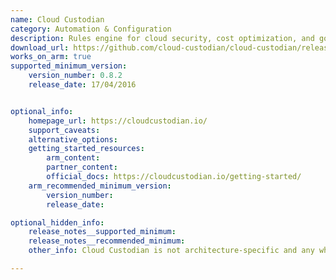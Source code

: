 ```yaml
---
name: Cloud Custodian
category: Automation & Configuration
description: Rules engine for cloud security, cost optimization, and governance, DSL in yaml for policies to query, filter, and take actions on resources.
download_url: https://github.com/cloud-custodian/cloud-custodian/releases
works_on_arm: true
supported_minimum_version:
    version_number: 0.8.2
    release_date: 17/04/2016


optional_info:
    homepage_url: https://cloudcustodian.io/
    support_caveats:
    alternative_options:
    getting_started_resources:
        arm_content:
        partner_content:
        official_docs: https://cloudcustodian.io/getting-started/
    arm_recommended_minimum_version:
        version_number:
        release_date:

optional_hidden_info:
    release_notes__supported_minimum:
    release_notes__recommended_minimum:
    other_info: Cloud Custodian is not architecture-specific and any wheels are released on [PyPI](https://pypi.org/project/c7n/#files).

---
```

